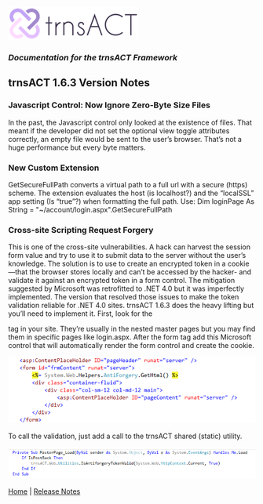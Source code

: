 ![Logo](../images/logo_default.png)  

### *Documentation for the trnsACT Framework*

## trnsACT 1.6.3 Version Notes

### Javascript Control: Now Ignore Zero-Byte Size Files

In the past, the Javascript control only looked at the existence of files. That meant if the developer did not set the optional view toggle attributes correctly, an empty file would be sent to the user’s browser. That’s not a huge performance but every byte matters.

### New Custom Extension

GetSecureFullPath converts a virtual path to a full url with a secure (https) scheme. The extension evaluates the host (is localhost?) and the “localSSL” app setting (Is “true”?) when formatting the full path.
Use: 
Dim loginPage As String = "~/account/login.aspx".GetSecureFullPath

### Cross-site Scripting Request Forgery

This is one of the cross-site vulnerabilities. A hack can harvest the session form value and try to use it to submit data to the server without the user’s knowledge. The solution is to use to create an encrypted token in a cookie—that the browser stores locally and can’t be accessed by the hacker- and validate it against an encrypted token in a form control.
The mitigation suggested by Microsoft was retrofitted to .NET 4.0 but it was imperfectly implemented. The version that resolved those issues to make the token validation reliable for .NET 4.0 sites. trnsACT 1.6.3 does the heavy lifting but you’ll need to implement it. 
First, look for the <form runat=”server”> tag in your site. They’re usually in the nested master pages but you may find them in specific pages like login.aspx. After the form tag add this Microsoft control that will automatically render the form control and create the cookie. 

 ![Antiforgery1](./images/antiforgery_1.png)

To call the validation, just add a call to the trnsACT shared (static) utility.
 
 ![Antiforgery2](./images/antiforgery_2.png)

[Home](../README.md) \| [Release Notes](releasenotes.md)
